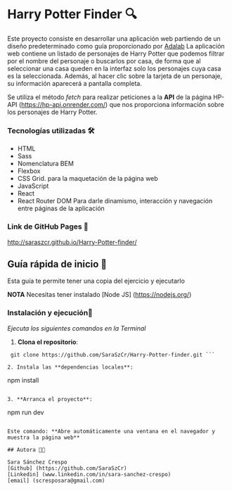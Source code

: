 # Harry Potter Finder 🔍

Este proyecto consiste en desarrollar una aplicación web partiendo de un diseño predeterminado como guía proporcionado por [Adalab](https://adalab.es)
La aplicación web contiene un listado de personajes de Harry Potter que podemos filtrar por el nombre del personaje o buscarlos por casa, de forma que al seleccionar una casa queden en la interfaz solo los personajes cuya casa es la seleccionada.
Además, al hacer clic sobre la tarjeta de un personaje, su información aparecerá a pantalla completa.

Se utiliza el método _fetch_ para realizar peticiones a la **API** de la página HP-API (https://hp-api.onrender.com/) que nos proporciona información sobre los personajes de Harry Potter.

### Tecnologías utilizadas 🛠️

- HTML
- Sass
- Nomenclatura BEM
- Flexbox
- CSS Grid.
  para la maquetación de la página web
- JavaScript
- React
- React Router DOM
  Para darle dinamismo, interacción y navegación entre páginas de la aplicación

### Link de GitHub Pages 🔗

http://saraszcr.github.io/Harry-Potter-finder/

## Guía rápida de inicio 🚀

Esta guía te permite tener una copia del ejercicio y ejecutarlo

**NOTA** Necesitas tener instalado [Node JS] (https://nodejs.org/)

### Instalación y ejecución🐾

_Ejecuta los siguientes comandos en la Terminal_

1. **Clona el repositorio**:

```
 git clone https://github.com/SaraSzCr/Harry-Potter-finder.git ```

2. Instala las **dependencias locales**:

```
npm install
```

3. **Arranca el proyecto**:

```
npm run dev
```

Este comando: **Abre automáticamente una ventana en el navegador y muestra la página web**

## Autora 👩‍💻

Sara Sánchez Crespo
[Github] (https://github.com/SaraSzCr)
[Linkedin] (www.linkedin.com/in/sara-sanchez-crespo)
[email] (scresposara@gmail.com)
